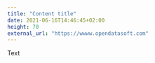 ```yaml
---
title: "Content title"
date: 2021-06-16T14:46:45+02:00
height: 70
external_url: "https://wwww.opendatasoft.com"
---
```


Text
